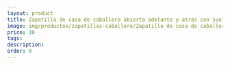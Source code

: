 ```yaml
---
layout: product
title: Zapatilla de casa de caballero abierta adelante y atrás con suela microporosa y dibujo de calavera 2
image: img/productos/zapatillas-caballero/Zapatilla de casa de caballero abierta adelante y atrás con suela microporosa y dibujo de calavera 2=30.webp
price: 30
tags: 
description: 
order: 0
---
```

